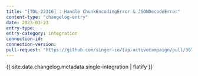 ```yaml
---
title: "[TDL-22316] : Handle ChunkEncodingError & JSONDecodeError"
content-type: "changelog-entry"
date: 2023-03-23
entry-type: 
entry-category: integration
connection-id: 
connection-version: 
pull-request: "https://github.com/singer-io/tap-activecampaign/pull/36"
---
```

{{ site.data.changelog.metadata.single-integration | flatify }}
